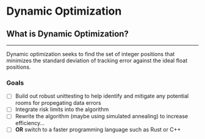 # Dynamic Optimization

## What is Dynamic Optimization?
---
Dynamic optimization seeks to find the set of integer positions that minimizes the standard deviation of tracking error against the ideal float positions. 

### Goals
- [ ] Build out robust unittesting to help identify and mitigate any potential rooms for propegating data errors
- [ ] Integrate risk limits into the algorithm
- [ ] Rewrite the algorithm (maybe using simulated annealing) to increase efficiency...
- [ ] **OR** switch to a faster programming language such as Rust or C++ 
